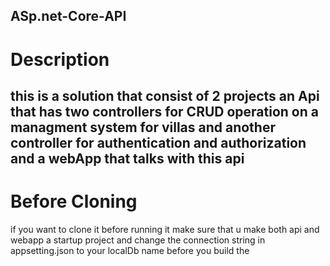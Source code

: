 ## ASp.net-Core-API

# Description
this is a solution that consist of 2 projects
an Api that has two controllers for CRUD operation on a managment system for villas 
and another controller for authentication and authorization 
and a webApp that talks with this api 
--------------------

# Before Cloning 
if you want to clone it before running it make sure that u make both api and webapp a startup project 
and change the connection string in appsetting.json to your localDb name 
before you build the 
